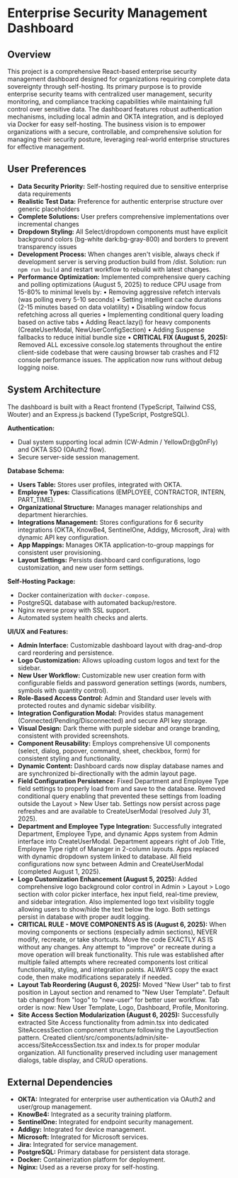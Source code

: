 # Enterprise Security Management Dashboard

## Overview
This project is a comprehensive React-based enterprise security management dashboard designed for organizations requiring complete data sovereignty through self-hosting. Its primary purpose is to provide enterprise security teams with centralized user management, security monitoring, and compliance tracking capabilities while maintaining full control over sensitive data. The dashboard features robust authentication mechanisms, including local admin and OKTA integration, and is deployed via Docker for easy self-hosting. The business vision is to empower organizations with a secure, controllable, and comprehensive solution for managing their security posture, leveraging real-world enterprise structures for effective management.

## User Preferences
- **Data Security Priority:** Self-hosting required due to sensitive enterprise data requirements
- **Realistic Test Data:** Preference for authentic enterprise structure over generic placeholders
- **Complete Solutions:** User prefers comprehensive implementations over incremental changes
- **Dropdown Styling:** All Select/dropdown components must have explicit background colors (bg-white dark:bg-gray-800) and borders to prevent transparency issues
- **Development Process:** When changes aren't visible, always check if development server is serving production build from /dist. Solution: run `npm run build` and restart workflow to rebuild with latest changes.
- **Performance Optimization:** Implemented comprehensive query caching and polling optimizations (August 5, 2025) to reduce CPU usage from 15-80% to minimal levels by:
  • Removing aggressive refetch intervals (was polling every 5-10 seconds)
  • Setting intelligent cache durations (2-15 minutes based on data volatility)
  • Disabling window focus refetching across all queries
  • Implementing conditional query loading based on active tabs
  • Adding React.lazy() for heavy components (CreateUserModal, NewUserConfigSection)
  • Adding Suspense fallbacks to reduce initial bundle size
  • **CRITICAL FIX (August 5, 2025):** Removed ALL excessive console.log statements throughout the entire client-side codebase that were causing browser tab crashes and F12 console performance issues. The application now runs without debug logging noise.

## System Architecture
The dashboard is built with a React frontend (TypeScript, Tailwind CSS, Wouter) and an Express.js backend (TypeScript, PostgreSQL).

**Authentication:**
- Dual system supporting local admin (CW-Admin / YellowDr@g0nFly) and OKTA SSO (OAuth2 flow).
- Secure server-side session management.

**Database Schema:**
- **Users Table:** Stores user profiles, integrated with OKTA.
- **Employee Types:** Classifications (EMPLOYEE, CONTRACTOR, INTERN, PART_TIME).
- **Organizational Structure:** Manages manager relationships and department hierarchies.
- **Integrations Management:** Stores configurations for 6 security integrations (OKTA, KnowBe4, SentinelOne, Addigy, Microsoft, Jira) with dynamic API key configuration.
- **App Mappings:** Manages OKTA application-to-group mappings for consistent user provisioning.
- **Layout Settings:** Persists dashboard card configurations, logo customization, and new user form settings.

**Self-Hosting Package:**
- Docker containerization with `docker-compose`.
- PostgreSQL database with automated backup/restore.
- Nginx reverse proxy with SSL support.
- Automated system health checks and alerts.

**UI/UX and Features:**
- **Admin Interface:** Customizable dashboard layout with drag-and-drop card reordering and persistence.
- **Logo Customization:** Allows uploading custom logos and text for the sidebar.
- **New User Workflow:** Customizable new user creation form with configurable fields and password generation settings (words, numbers, symbols with quantity control).
- **Role-Based Access Control:** Admin and Standard user levels with protected routes and dynamic sidebar visibility.
- **Integration Configuration Modal:** Provides status management (Connected/Pending/Disconnected) and secure API key storage.
- **Visual Design:** Dark theme with purple sidebar and orange branding, consistent with provided screenshots.
- **Component Reusability:** Employs comprehensive UI components (select, dialog, popover, command, sheet, checkbox, form) for consistent styling and functionality.
- **Dynamic Content:** Dashboard cards now display database names and are synchronized bi-directionally with the admin layout page.
- **Field Configuration Persistence:** Fixed Department and Employee Type field settings to properly load from and save to the database. Removed conditional query enabling that prevented these settings from loading outside the Layout > New User tab. Settings now persist across page refreshes and are available to CreateUserModal (resolved July 31, 2025).
- **Department and Employee Type Integration:** Successfully integrated Department, Employee Type, and dynamic Apps system from Admin interface into CreateUserModal. Department appears right of Job Title, Employee Type right of Manager in 2-column layouts. Apps replaced with dynamic dropdown system linked to database. All field configurations now sync between Admin and CreateUserModal (completed August 1, 2025).
- **Logo Customization Enhancement (August 5, 2025):** Added comprehensive logo background color control in Admin > Layout > Logo section with color picker interface, hex input field, real-time preview, and sidebar integration. Also implemented logo text visibility toggle allowing users to show/hide the text below the logo. Both settings persist in database with proper audit logging.
- **CRITICAL RULE - MOVE COMPONENTS AS IS (August 6, 2025):** When moving components or sections (especially admin sections), NEVER modify, recreate, or take shortcuts. Move the code EXACTLY AS IS without any changes. Any attempt to "improve" or recreate during a move operation will break functionality. This rule was established after multiple failed attempts where recreated components lost critical functionality, styling, and integration points. ALWAYS copy the exact code, then make modifications separately if needed.
- **Layout Tab Reordering (August 6, 2025):** Moved "New User" tab to first position in Layout section and renamed to "New User Template". Default tab changed from "logo" to "new-user" for better user workflow. Tab order is now: New User Template, Logo, Dashboard, Profile, Monitoring.
- **Site Access Section Modularization (August 6, 2025):** Successfully extracted Site Access functionality from admin.tsx into dedicated SiteAccessSection component structure following the LayoutSection pattern. Created client/src/components/admin/site-access/SiteAccessSection.tsx and index.ts for proper modular organization. All functionality preserved including user management dialogs, table display, and CRUD operations.

## External Dependencies
- **OKTA:** Integrated for enterprise user authentication via OAuth2 and user/group management.
- **KnowBe4:** Integrated as a security training platform.
- **SentinelOne:** Integrated for endpoint security management.
- **Addigy:** Integrated for device management.
- **Microsoft:** Integrated for Microsoft services.
- **Jira:** Integrated for service management.
- **PostgreSQL:** Primary database for persistent data storage.
- **Docker:** Containerization platform for deployment.
- **Nginx:** Used as a reverse proxy for self-hosting.
```